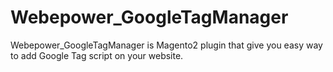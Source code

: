 # Webepower_GoogleTagManager
Webepower_GoogleTagManager is Magento2 plugin that give you easy way to add Google Tag script on your website. 
